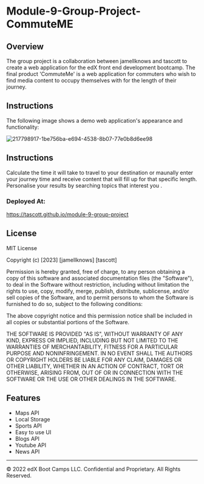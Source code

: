 # Module-9-Group-Project-CommuteME

## Overview

The group project is a collaboration between jamellknows and tascott to create a web application for the edX front end development bootcamp. The final product 'CommuteMe' is a web application for commuters who wish to find media content to occupy themselves with for the length of their journey. 



## Instructions

The following image shows a demo web application's appearance and functionality:


![217798917-1be756ba-e694-4538-8b07-77e0b8d6ee98](https://user-images.githubusercontent.com/18272434/217855159-b564bb0f-6c67-4d1d-91ab-c49982a80516.png)



## Instructions

Calculate the time it will take to travel to your destination or maunally enter your journey time and receive content that will fill up for that specific length. Personalise your results by searching topics that interest you
.

### Deployed At:
https://tascott.github.io/module-9-group-project



## License

MIT License

Copyright (c) [2023] [jamellknows] [tascott]

Permission is hereby granted, free of charge, to any person obtaining a copy
of this software and associated documentation files (the "Software"), to deal
in the Software without restriction, including without limitation the rights
to use, copy, modify, merge, publish, distribute, sublicense, and/or sell
copies of the Software, and to permit persons to whom the Software is
furnished to do so, subject to the following conditions:

The above copyright notice and this permission notice shall be included in all
copies or substantial portions of the Software.

THE SOFTWARE IS PROVIDED "AS IS", WITHOUT WARRANTY OF ANY KIND, EXPRESS OR
IMPLIED, INCLUDING BUT NOT LIMITED TO THE WARRANTIES OF MERCHANTABILITY,
FITNESS FOR A PARTICULAR PURPOSE AND NONINFRINGEMENT. IN NO EVENT SHALL THE
AUTHORS OR COPYRIGHT HOLDERS BE LIABLE FOR ANY CLAIM, DAMAGES OR OTHER
LIABILITY, WHETHER IN AN ACTION OF CONTRACT, TORT OR OTHERWISE, ARISING FROM,
OUT OF OR IN CONNECTION WITH THE SOFTWARE OR THE USE OR OTHER DEALINGS IN THE
SOFTWARE.





## Features

* Maps API
* Local Storage
* Sports API
* Easy to use UI
* Blogs API
* Youtube API
* News API




---

© 2022 edX Boot Camps LLC. Confidential and Proprietary. All Rights Reserved.

